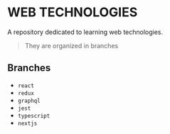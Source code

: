 # WEB TECHNOLOGIES

A repository dedicated to learning web technologies.

> They are organized in branches

## Branches

- `react`
- `redux`
- `graphql`
- `jest`
- `typescript`
- `nextjs`
